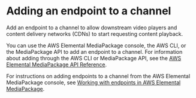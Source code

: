 # Adding an endpoint to a channel<a name="channels-add-endpoint"></a>

Add an endpoint to a channel to allow downstream video players and content delivery networks \(CDNs\) to start requesting content playback\.

You can use the AWS Elemental MediaPackage console, the AWS CLI, or the MediaPackage API to add an endpoint to a channel\. For information about adding through the AWS CLI or MediaPackage API, see the [AWS Elemental MediaPackage API Reference](https://docs.aws.amazon.com/mediapackage/latest/apireference/)\.

For instructions on adding endpoints to a channel from the AWS Elemental MediaPackage console, see [Working with endpoints in AWS Elemental MediaPackage](endpoints.md)\.